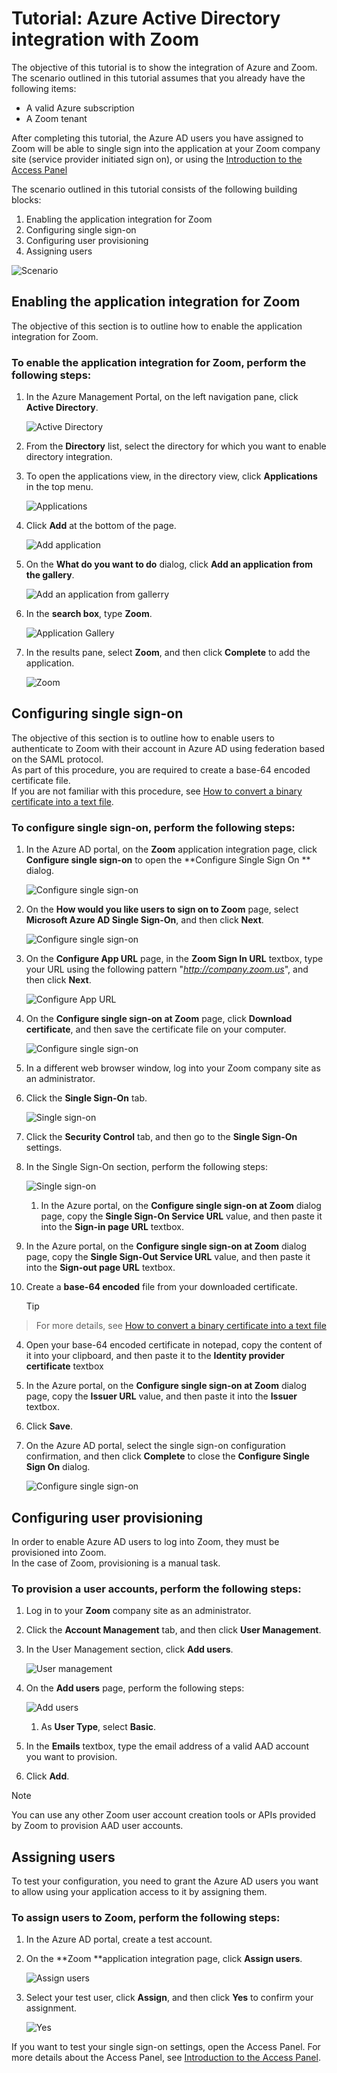 <properties 
    pageTitle="Tutorial: Azure Active Directory integration with Zoom | Microsoft Azure" 
    description="Learn how to use Zoom with Azure Active Directory to enable single sign-on, automated provisioning, and more!." 
    services="active-directory" 
    authors="markusvi"  
    documentationCenter="na" 
    manager="stevenpo"/>

<tags 
    ms.service="active-directory" 
    ms.devlang="na" 
    ms.topic="article" 
    ms.tgt_pltfrm="na" 
    ms.workload="identity" 
    ms.date="01/12/2016" 
    ms.author="markvi" />

# Tutorial: Azure Active Directory integration with Zoom
The objective of this tutorial is to show the integration of Azure and Zoom.  
The scenario outlined in this tutorial assumes that you already have the following items:

* A valid Azure subscription
* A Zoom tenant

After completing this tutorial, the Azure AD users you have assigned to Zoom will be able to single sign into the application at your Zoom company site (service provider initiated sign on), or using the [Introduction to the Access Panel](active-directory-saas-access-panel-introduction.md)

The scenario outlined in this tutorial consists of the following building blocks:

1. Enabling the application integration for Zoom
2. Configuring single sign-on
3. Configuring user provisioning
4. Assigning users

![Scenario](./media/active-directory-saas-zoom-tutorial/IC784693.png "Scenario")

## Enabling the application integration for Zoom
The objective of this section is to outline how to enable the application integration for Zoom.

### To enable the application integration for Zoom, perform the following steps:
1. In the Azure Management Portal, on the left navigation pane, click **Active Directory**.

   ![Active Directory](./media/active-directory-saas-zoom-tutorial/IC700993.png "Active Directory")

2. From the **Directory** list, select the directory for which you want to enable directory integration.

3. To open the applications view, in the directory view, click **Applications** in the top menu.

   ![Applications](./media/active-directory-saas-zoom-tutorial/IC700994.png "Applications")

4. Click **Add** at the bottom of the page.

   ![Add application](./media/active-directory-saas-zoom-tutorial/IC749321.png "Add application")

5. On the **What do you want to do** dialog, click **Add an application from the gallery**.

   ![Add an application from gallerry](./media/active-directory-saas-zoom-tutorial/IC749322.png "Add an application from gallerry")

6. In the **search box**, type **Zoom**.

   ![Application Gallery](./media/active-directory-saas-zoom-tutorial/IC784694.png "Application Gallery")

7. In the results pane, select **Zoom**, and then click **Complete** to add the application.

   ![Zoom](./media/active-directory-saas-zoom-tutorial/IC784695.png "Zoom")


## Configuring single sign-on
The objective of this section is to outline how to enable users to authenticate to Zoom with their account in Azure AD using federation based on the SAML protocol.  
As part of this procedure, you are required to create a base-64 encoded certificate file.  
If you are not familiar with this procedure, see [How to convert a binary certificate into a text file](http://youtu.be/PlgrzUZ-Y1o).

### To configure single sign-on, perform the following steps:
1. In the Azure AD portal, on the **Zoom** application integration page, click **Configure single sign-on** to open the **Configure Single Sign On ** dialog.

   ![Configure single sign-on](./media/active-directory-saas-zoom-tutorial/IC784696.png "Configure single sign-on")

2. On the **How would you like users to sign on to Zoom** page, select **Microsoft Azure AD Single Sign-On**, and then click **Next**.

   ![Configure single sign-on](./media/active-directory-saas-zoom-tutorial/IC784697.png "Configure single sign-on")

3. On the **Configure App URL** page, in the **Zoom Sign In URL** textbox, type your URL using the following pattern "*http://company.zoom.us*", and then click **Next**.

   ![Configure App URL](./media/active-directory-saas-zoom-tutorial/IC784698.png "Configure App URL")

4. On the **Configure single sign-on at Zoom** page, click **Download certificate**, and then save the certificate file on your computer.

   ![Configure single sign-on](./media/active-directory-saas-zoom-tutorial/IC784699.png "Configure single sign-on")

5. In a different web browser window, log into your Zoom company site as an administrator.

6. Click the **Single Sign-On** tab.

   ![Single sign-on](./media/active-directory-saas-zoom-tutorial/IC784700.png "Single sign-on")

7. Click the **Security Control** tab, and then go to the **Single Sign-On** settings.

8. In the Single Sign-On section, perform the following steps:

   ![Single sign-on](./media/active-directory-saas-zoom-tutorial/IC784701.png "Single sign-on")

   1. In the Azure portal, on the **Configure single sign-on at Zoom** dialog page, copy the **Single Sign-On Service URL** value, and then paste it into the **Sign-in page URL** textbox.
2. In the Azure portal, on the **Configure single sign-on at Zoom** dialog page, copy the **Single Sign-Out Service URL** value, and then paste it into the **Sign-out page URL** textbox.
3. Create a **base-64 encoded** file from your downloaded certificate.  

   > [!TIP]
> For more details, see [How to convert a binary certificate into a text file](http://youtu.be/PlgrzUZ-Y1o)
> 
4. Open your base-64 encoded certificate in notepad, copy the content of it into your clipboard, and then paste it to the **Identity provider certificate** textbox

5. In the Azure portal, on the **Configure single sign-on at Zoom** dialog page, copy the **Issuer URL** value, and then paste it into the **Issuer** textbox.
6. Click **Save**.

9. On the Azure AD portal, select the single sign-on configuration confirmation, and then click **Complete** to close the **Configure Single Sign On** dialog.

   ![Configure single sign-on](./media/active-directory-saas-zoom-tutorial/IC784702.png "Configure single sign-on")


## Configuring user provisioning
In order to enable Azure AD users to log into Zoom, they must be provisioned into Zoom.  
In the case of Zoom, provisioning is a manual task.

### To provision a user accounts, perform the following steps:
1. Log in to your **Zoom** company site as an administrator.

2. Click the **Account Management** tab, and then click **User Management**.

3. In the User Management section, click **Add users**.

   ![User management](./media/active-directory-saas-zoom-tutorial/IC784703.png "User management")

4. On the **Add users** page, perform the following steps:

   ![Add users](./media/active-directory-saas-zoom-tutorial/IC784704.png "Add users")

   1. As **User Type**, select **Basic**.
2. In the **Emails** textbox, type the email address of a valid AAD account you want to provision.
3. Click **Add**.


> [!NOTE]
> You can use any other Zoom user account creation tools or APIs provided by Zoom to provision AAD user accounts.
> 
> 
## Assigning users
To test your configuration, you need to grant the Azure AD users you want to allow using your application access to it by assigning them.

### To assign users to Zoom, perform the following steps:
1. In the Azure AD portal, create a test account.

2. On the **Zoom **application integration page, click **Assign users**.

   ![Assign users](./media/active-directory-saas-zoom-tutorial/IC784705.png "Assign users")

3. Select your test user, click **Assign**, and then click **Yes** to confirm your assignment.

   ![Yes](./media/active-directory-saas-zoom-tutorial/IC767830.png "Yes")


If you want to test your single sign-on settings, open the Access Panel. For more details about the Access Panel, see [Introduction to the Access Panel](active-directory-saas-access-panel-introduction.md).

